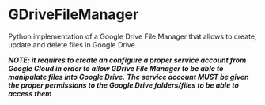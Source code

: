 # GDriveFileManager
Python implementation of a Google Drive File Manager that allows to create, update and delete files in Google Drive

***NOTE: it requires to create an configure a proper service account from Google Cloud in order to allow GDrive File Manager to be able to manipulate files into Google Drive.***
***The service account MUST be given the proper permissions to the Google Drive folders/files to be able to access them***